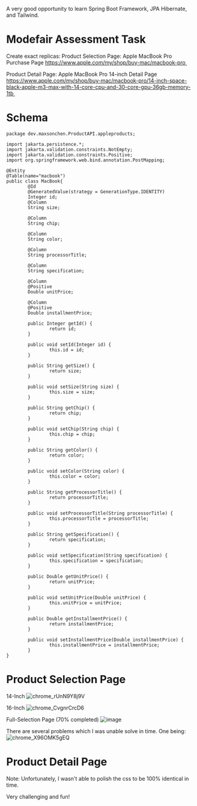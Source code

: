 A very good opportunity to learn Spring Boot Framework, JPA Hibernate, and Tailwind. 

# Modefair Assessment Task
Create exact replicas:
Product Selection Page: Apple MacBook Pro Purchase Page
https://www.apple.com/my/shop/buy-mac/macbook-pro 

Product Detail Page: Apple MacBook Pro 14-inch Detail Page
https://www.apple.com/my/shop/buy-mac/macbook-pro/14-inch-space-black-apple-m3-max-with-14-core-cpu-and-30-core-gpu-36gb-memory-1tb 

# Schema
```
package dev.maxsonchen.ProductAPI.appleproducts;

import jakarta.persistence.*;
import jakarta.validation.constraints.NotEmpty;
import jakarta.validation.constraints.Positive;
import org.springframework.web.bind.annotation.PostMapping;

@Entity
@Table(name="macbook")
public class MacBook{
        @Id
        @GeneratedValue(strategy = GenerationType.IDENTITY)
        Integer id;
        @Column
        String size;

        @Column
        String chip;

        @Column
        String color;

        @Column
        String processorTitle;

        @Column
        String specification;

        @Column
        @Positive
        Double unitPrice;

        @Column
        @Positive
        Double installmentPrice;

        public Integer getId() {
                return id;
        }

        public void setId(Integer id) {
                this.id = id;
        }

        public String getSize() {
                return size;
        }

        public void setSize(String size) {
                this.size = size;
        }

        public String getChip() {
                return chip;
        }

        public void setChip(String chip) {
                this.chip = chip;
        }

        public String getColor() {
                return color;
        }

        public void setColor(String color) {
                this.color = color;
        }

        public String getProcessorTitle() {
                return processorTitle;
        }

        public void setProcessorTitle(String processorTitle) {
                this.processorTitle = processorTitle;
        }

        public String getSpecification() {
                return specification;
        }

        public void setSpecification(String specification) {
                this.specification = specification;
        }

        public Double getUnitPrice() {
                return unitPrice;
        }

        public void setUnitPrice(Double unitPrice) {
                this.unitPrice = unitPrice;
        }

        public Double getInstallmentPrice() {
                return installmentPrice;
        }

        public void setInstallmentPrice(Double installmentPrice) {
                this.installmentPrice = installmentPrice;
        }
}
```

# Product Selection Page
14-Inch
![chrome_rUnN9Y8j9V](https://github.com/DonutEmperor/Macbook-Pro-Webpage-Clone/assets/56782553/1dd378a4-bf1f-441f-bd99-d9693640965b)

16-Inch
![chrome_CvgnrCrcD6](https://github.com/DonutEmperor/Macbook-Pro-Webpage-Clone/assets/56782553/78774a75-21ab-478b-b6e0-7f780d666161)

Full-Selection Page (70% completed)
![image](https://github.com/DonutEmperor/Macbook-Pro-Webpage-Clone/assets/56782553/8fb34834-3485-4d54-94bb-4ceea9ce636f)

There are several problems which I was unable solve in time. One being:
![chrome_X96OMK5gEQ](https://github.com/DonutEmperor/Macbook-Pro-Webpage-Clone/assets/56782553/b16da306-eb28-4f1d-8d96-42229c271b65)

# Product Detail Page




Note: Unfortunately, I wasn't able to polish the css to be 100% identical in time.

Very challenging and fun!

